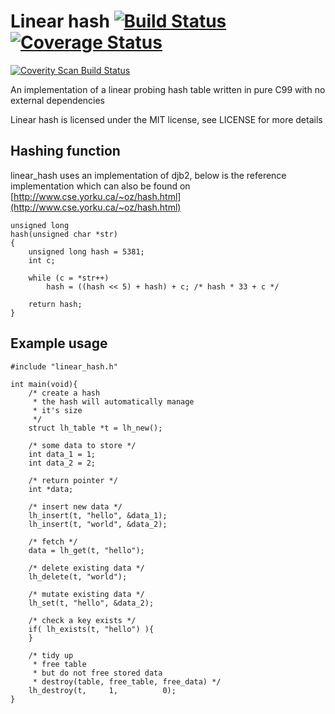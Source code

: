 # Linear hash [![Build Status](https://travis-ci.org/mkfifo/linear_hash.svg)](https://travis-ci.org/mkfifo/linear_hash) [![Coverage Status](https://coveralls.io/repos/mkfifo/linear_hash/badge.svg?branch=master)](https://coveralls.io/r/mkfifo/linear_hash?branch=master) <a href="https://scan.coverity.com/projects/4850">
  <img alt="Coverity Scan Build Status"
       src="https://scan.coverity.com/projects/4850/badge.svg"/>
</a>

An implementation of a linear probing hash table written in pure C99 with no external dependencies

Linear hash is licensed under the MIT license, see LICENSE for more details

Hashing function
----------------

linear_hash uses an implementation of djb2,
below is the reference implementation which can also be
found on [http://www.cse.yorku.ca/~oz/hash.html](http://www.cse.yorku.ca/~oz/hash.html)

    unsigned long
    hash(unsigned char *str)
    {
        unsigned long hash = 5381;
        int c;

        while (c = *str++)
            hash = ((hash << 5) + hash) + c; /* hash * 33 + c */

        return hash;
    }

Example usage
--------------

    #include "linear_hash.h"

    int main(void){
        /* create a hash
         * the hash will automatically manage
         * it's size
         */
        struct lh_table *t = lh_new();

        /* some data to store */
        int data_1 = 1;
        int data_2 = 2;

        /* return pointer */
        int *data;

        /* insert new data */
        lh_insert(t, "hello", &data_1);
        lh_insert(t, "world", &data_2);

        /* fetch */
        data = lh_get(t, "hello");

        /* delete existing data */
        lh_delete(t, "world");

        /* mutate existing data */
        lh_set(t, "hello", &data_2);

        /* check a key exists */
        if( lh_exists(t, "hello") ){
        }

        /* tidy up
         * free table
         * but do not free stored data
         * destroy(table, free_table, free_data) */
        lh_destroy(t,     1,          0);
    }

